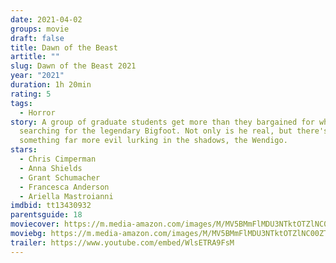 ```yaml
---
date: 2021-04-02
groups: movie
draft: false
title: Dawn of the Beast
artitle: ""
slug: Dawn of the Beast 2021
year: "2021"
duration: 1h 20min
rating: 5
tags:
  - Horror
story: A group of graduate students get more than they bargained for while
  searching for the legendary Bigfoot. Not only is he real, but there's
  something far more evil lurking in the shadows, the Wendigo.
stars:
  - Chris Cimperman
  - Anna Shields
  - Grant Schumacher
  - Francesca Anderson
  - Ariella Mastroianni
imdbid: tt13430932
parentsguide: 18
moviecover: https://m.media-amazon.com/images/M/MV5BMmFlMDU3NTktOTZlNC00ZTcyLWJkNTYtODQwNjMyMzAxMGY3XkEyXkFqcGdeQXVyNjU0NTI0Nw@@._V1_FMjpg_UX960_.jpg
moviebg: https://m.media-amazon.com/images/M/MV5BMmFlMDU3NTktOTZlNC00ZTcyLWJkNTYtODQwNjMyMzAxMGY3XkEyXkFqcGdeQXVyNjU0NTI0Nw@@._V1_FMjpg_UX960_.jpg
trailer: https://www.youtube.com/embed/WlsETRA9FsM
---
```

